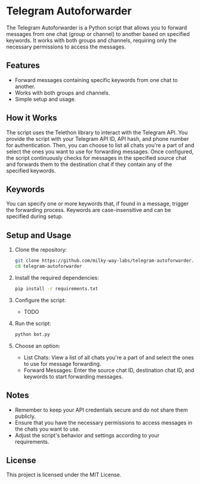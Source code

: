 # Telegram Autoforwarder

The Telegram Autoforwarder is a Python script that allows you to forward messages from one chat (group or channel) to another based on specified keywords. It works with both groups and channels, requiring only the necessary permissions to access the messages.

## Features

- Forward messages containing specific keywords from one chat to another.
- Works with both groups and channels.
- Simple setup and usage.

## How it Works

The script uses the Telethon library to interact with the Telegram API. You provide the script with your Telegram API ID, API hash, and phone number for authentication. Then, you can choose to list all chats you're a part of and select the ones you want to use for forwarding messages. Once configured, the script continuously checks for messages in the specified source chat and forwards them to the destination chat if they contain any of the specified keywords.

## Keywords

You can specify one or more keywords that, if found in a message, trigger the forwarding process. Keywords are case-insensitive and can be specified during setup.

## Setup and Usage

1. Clone the repository:

   ```bash
   git clone https://github.com/milky-way-labs/telegram-autoforwarder.git
   cd telegram-autoforwarder
   ```

2. Install the required dependencies:

   ```bash
   pip install -r requirements.txt
   ```

3. Configure the script:

   - TODO

4. Run the script:

   ```bash
   python bot.py
   ```

5. Choose an option:
   - List Chats: View a list of all chats you're a part of and select the ones to use for message forwarding.
   - Forward Messages: Enter the source chat ID, destination chat ID, and keywords to start forwarding messages.

## Notes

- Remember to keep your API credentials secure and do not share them publicly.
- Ensure that you have the necessary permissions to access messages in the chats you want to use.
- Adjust the script's behavior and settings according to your requirements.

## License

This project is licensed under the MIT License.
